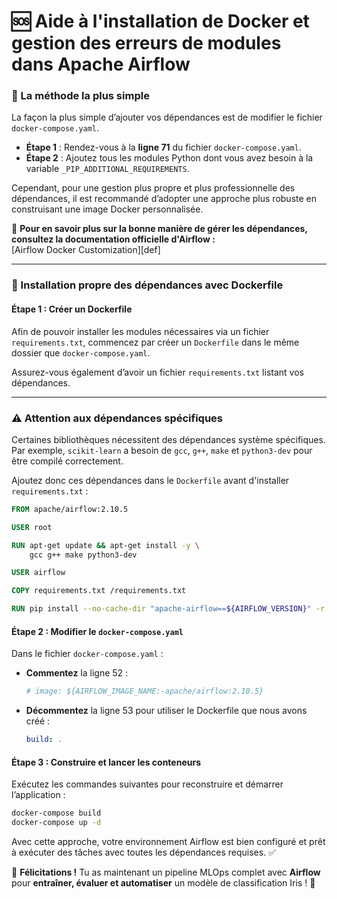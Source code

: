 # 🆘 Aide à l'installation de Docker et gestion des erreurs de modules dans Apache Airflow


### 📌 La méthode la plus simple
La façon la plus simple d’ajouter vos dépendances est de modifier le fichier `docker-compose.yaml`. 

  - **Étape 1** : Rendez-vous à la **ligne 71** du fichier `docker-compose.yaml`.
  - **Étape 2** : Ajoutez tous les modules Python dont vous avez besoin à la variable `_PIP_ADDITIONAL_REQUIREMENTS`.

Cependant, pour une gestion plus propre et plus professionnelle des dépendances, il est recommandé d’adopter une approche plus robuste en construisant une image Docker personnalisée.

🔗 **Pour en savoir plus sur la bonne manière de gérer les dépendances, consultez la documentation officielle d'Airflow :**  
[Airflow Docker Customization][def]

---

### 🚀 Installation propre des dépendances avec Dockerfile

#### **Étape 1 : Créer un Dockerfile**
Afin de pouvoir installer les modules nécessaires via un fichier `requirements.txt`, commencez par créer un `Dockerfile` dans le même dossier que `docker-compose.yaml`.

Assurez-vous également d’avoir un fichier `requirements.txt` listant vos dépendances.

---

### ⚠️ **Attention aux dépendances spécifiques**
Certaines bibliothèques nécessitent des dépendances système spécifiques. 
Par exemple, `scikit-learn` a besoin de `gcc`, `g++`, `make` et `python3-dev` pour être compilé correctement.

Ajoutez donc ces dépendances dans le `Dockerfile` avant d'installer `requirements.txt` :

```dockerfile
FROM apache/airflow:2.10.5

USER root

RUN apt-get update && apt-get install -y \
    gcc g++ make python3-dev

USER airflow

COPY requirements.txt /requirements.txt

RUN pip install --no-cache-dir "apache-airflow==${AIRFLOW_VERSION}" -r /requirements.txt

```

#### **Étape 2 : Modifier le `docker-compose.yaml`**

Dans le fichier `docker-compose.yaml` :
- **Commentez** la ligne 52 :
  ```yaml
  # image: ${AIRFLOW_IMAGE_NAME:-apache/airflow:2.10.5}
  ```
- **Décommentez** la ligne 53 pour utiliser le Dockerfile que nous avons créé :
  ```yaml
  build: .
  ```

#### **Étape 3 : Construire et lancer les conteneurs**
Exécutez les commandes suivantes pour reconstruire et démarrer l’application :
```sh
docker-compose build
docker-compose up -d
```

Avec cette approche, votre environnement Airflow est bien configuré et prêt à exécuter des tâches avec toutes les dépendances requises. ✅

🎯 **Félicitations !** Tu as maintenant un pipeline MLOps complet avec **Airflow** pour **entraîner, évaluer et automatiser** un modèle de classification Iris ! 🚀

